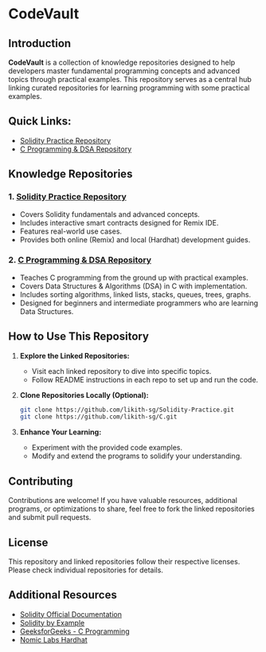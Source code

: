 # CodeVault

## Introduction

**CodeVault** is a collection of knowledge repositories designed to help developers master fundamental programming concepts and advanced topics through practical examples. This repository serves as a central hub linking curated repositories for learning programming with some practical examples.

## Quick Links:
- [Solidity Practice Repository](https://github.com/likith-sg/Solidity-Practice)
- [C Programming & DSA Repository](https://github.com/likith-sg/C)

## Knowledge Repositories

### 1. [Solidity Practice Repository](https://github.com/likith-sg/Solidity-Practice)
- Covers Solidity fundamentals and advanced concepts.
- Includes interactive smart contracts designed for Remix IDE.
- Features real-world use cases.
- Provides both online (Remix) and local (Hardhat) development guides.

### 2. [C Programming & DSA Repository](https://github.com/likith-sg/C)
- Teaches C programming from the ground up with practical examples.
- Covers Data Structures & Algorithms (DSA) in C with implementation.
- Includes sorting algorithms, linked lists, stacks, queues, trees, graphs.
- Designed for beginners and intermediate programmers who are learning Data Structures.

## How to Use This Repository

1. **Explore the Linked Repositories:**
   - Visit each linked repository to dive into specific topics.
   - Follow README instructions in each repo to set up and run the code.

2. **Clone Repositories Locally (Optional):**
   ```sh
   git clone https://github.com/likith-sg/Solidity-Practice.git
   git clone https://github.com/likith-sg/C.git
   ```

3. **Enhance Your Learning:**
   - Experiment with the provided code examples.
   - Modify and extend the programs to solidify your understanding.

## Contributing
Contributions are welcome! If you have valuable resources, additional programs, or optimizations to share, feel free to fork the linked repositories and submit pull requests.

## License
This repository and linked repositories follow their respective licenses. Please check individual repositories for details.

## Additional Resources
- [Solidity Official Documentation](https://docs.soliditylang.org/)
- [Solidity by Example](https://solidity-by-example.org/)
- [GeeksforGeeks - C Programming](https://www.geeksforgeeks.org/c-programming-language/)
- [Nomic Labs Hardhat](https://hardhat.org/)
